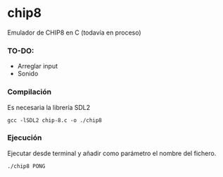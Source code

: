 # chip8

Emulador de CHIP8 en C (todavía en proceso)

### TO-DO:
- Arreglar input
- Sonido

### Compilación
Es necesaria la librería SDL2

```
gcc -lSDL2 chip-8.c -o ./chip8
```


### Ejecución
Ejecutar desde terminal y añadir como parámetro el nombre del fichero.

```
./chip8 PONG
```
